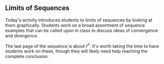 ## Limits of Sequences

Today's activity introduces students to limits of sequences by looking at them graphically.  Students work on a broad assortment of sequence examples that can be called upon in class to discuss ideas of convergence and divergence.  

The last page of the sequence is about $r^n$.  It's worth taking the time to have students work on these, though they will likely need help reaching the complete conclusion.  
